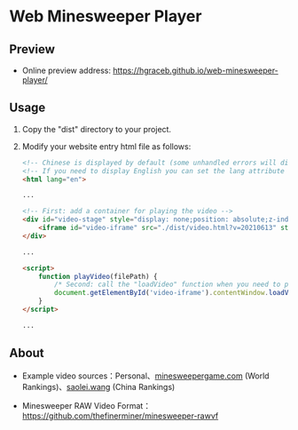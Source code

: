 # Web Minesweeper Player
## Preview

- Online preview address: https://hgraceb.github.io/web-minesweeper-player/

## Usage

1. Copy the "dist" directory to your project.

2. Modify your website entry html file as follows:

   ```html
   <!-- Chinese is displayed by default (some unhandled errors will display the original error data). -->
   <!-- If you need to display English you can set the lang attribute to start with 'en' (it only takes effect once). -->
   <html lang="en">
   
   ...
   
   <!-- First: add a container for playing the video -->
   <div id="video-stage" style="display: none;position: absolute;z-index: 999;background-color: rgba(0 ,0 ,0 ,0.33)">
       <iframe id="video-iframe" src="./dist/video.html?v=20210613" style="border: 0;width: 0;height: 0;" scrolling="no"></iframe>
   </div>
   
   ...
   
   <script>
       function playVideo(filePath) {
           /* Second: call the "loadVideo" function when you need to play the video */
           document.getElementById('video-iframe').contentWindow.loadVideo(filePath);
       }
   </script>
   
   ...
   ```


## About

- Example video sources：Personal、[minesweepergame.com](https://minesweepergame.com/) (World Rankings)、[saolei.wang](http://www.saolei.wang/) (China Rankings)

- Minesweeper RAW Video Format：https://github.com/thefinerminer/minesweeper-rawvf
